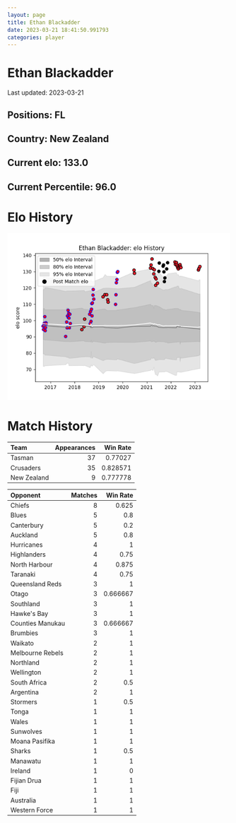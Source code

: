 ```yaml
---  
layout: page  
title: Ethan Blackadder  
date: 2023-03-21 18:41:50.991793  
categories: player  
---
```

# Ethan Blackadder


Last updated: 2023-03-21
## Positions: FL

## Country: New Zealand

## Current elo: 133.0

## Current Percentile: 96.0

# Elo History


![elo history](history_EthanBlackadder.png)
# Match History


| Team        |   Appearances |   Win Rate |
|:------------|--------------:|-----------:|
| Tasman      |            37 |   0.77027  |
| Crusaders   |            35 |   0.828571 |
| New Zealand |             9 |   0.777778 |

| Opponent         |   Matches |   Win Rate |
|:-----------------|----------:|-----------:|
| Chiefs           |         8 |   0.625    |
| Blues            |         5 |   0.8      |
| Canterbury       |         5 |   0.2      |
| Auckland         |         5 |   0.8      |
| Hurricanes       |         4 |   1        |
| Highlanders      |         4 |   0.75     |
| North Harbour    |         4 |   0.875    |
| Taranaki         |         4 |   0.75     |
| Queensland Reds  |         3 |   1        |
| Otago            |         3 |   0.666667 |
| Southland        |         3 |   1        |
| Hawke's Bay      |         3 |   1        |
| Counties Manukau |         3 |   0.666667 |
| Brumbies         |         3 |   1        |
| Waikato          |         2 |   1        |
| Melbourne Rebels |         2 |   1        |
| Northland        |         2 |   1        |
| Wellington       |         2 |   1        |
| South Africa     |         2 |   0.5      |
| Argentina        |         2 |   1        |
| Stormers         |         1 |   0.5      |
| Tonga            |         1 |   1        |
| Wales            |         1 |   1        |
| Sunwolves        |         1 |   1        |
| Moana Pasifika   |         1 |   1        |
| Sharks           |         1 |   0.5      |
| Manawatu         |         1 |   1        |
| Ireland          |         1 |   0        |
| Fijian Drua      |         1 |   1        |
| Fiji             |         1 |   1        |
| Australia        |         1 |   1        |
| Western Force    |         1 |   1        |